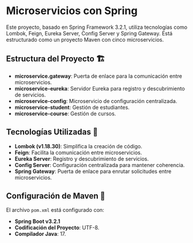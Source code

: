# Microservicios con Spring

Este proyecto, basado en Spring Framework 3.2.1, utiliza tecnologías como Lombok, Feign, Eureka Server, Config Server y Spring Gateway. Está estructurado como un proyecto Maven con cinco microservicios.

## Estructura del Proyecto 🏗️

- **microservice.gateway**: Puerta de enlace para la comunicación entre microservicios.
- **microservice-eureka**: Servidor Eureka para registro y descubrimiento de servicios.
- **microservice-config**: Microservicio de configuración centralizada.
- **microservice-student**: Gestión de estudiantes.
- **microservice-course**: Gestión de cursos.

## Tecnologías Utilizadas 🚀

- **Lombok (v1.18.30)**: Simplifica la creación de código.
- **Feign**: Facilita la comunicación entre microservicios.
- **Eureka Server**: Registro y descubrimiento de servicios.
- **Config Server**: Configuración centralizada para mantener coherencia.
- **Spring Gateway**: Puerta de enlace para enrutar solicitudes entre microservicios.

## Configuración de Maven 🧰

El archivo `pom.xml` está configurado con:

- **Spring Boot v3.2.1**
- **Codificación del Proyecto**: UTF-8.
- **Compilador Java**: 17.

